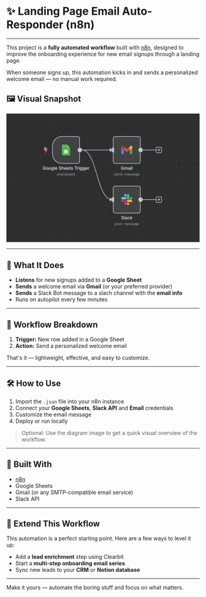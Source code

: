 # ✨ Landing Page Email Auto-Responder (n8n)

---

This project is a **fully automated workflow** built with [n8n](https://n8n.io), designed to improve the onboarding experience for new email signups through a landing page.

When someone signs up, this automation kicks in and sends a personalized welcome email — no manual work required.

## 🖼 Visual Snapshot

![Workflow Screenshot](screenshots/workflow-diagram.png)

---

## 🚀 What It Does

- **Listens** for new signups added to a **Google Sheet**
- **Sends** a welcome email via **Gmail** (or your preferred provider)
- **Sends** a Slack Bot message to a slach channel with the **email info**
- Runs on autopilot every few minutes

---

## 🔧 Workflow Breakdown

1. **Trigger:** New row added in a Google Sheet
2. **Action:** Send a personalized welcome email

That's it — lightweight, effective, and easy to customize.

---

## 🛠 How to Use

1. Import the `.json` file into your n8n instance
2. Connect your **Google Sheets**, **Slack API** and **Email** credentials
3. Customize the email message
4. Deploy or run locally

> Optional: Use the diagram image to get a quick visual overview of the workflow.

---

## 🧩 Built With

- [n8n](https://n8n.io)
- Google Sheets
- Gmail (or any SMTP-compatible email service)
- Slack API

---

## 🌱 Extend This Workflow

This automation is a perfect starting point. Here are a few ways to level it up:

- Add a **lead enrichment** step using Clearbit
- Start a **multi-step onboarding email series**
- Sync new leads to your **CRM** or **Notion database**

---

Make it yours — automate the boring stuff and focus on what matters.
